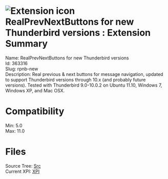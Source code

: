 # ![Extension icon](https://addons.thunderbird.net/user-media/addon_icons/363/363316-64.png?modified=1352491252) RealPrevNextButtons for new Thunderbird versions : Extension Summary

Name: RealPrevNextButtons for new Thunderbird versions  
Id: 363316  
Slug: rpnb-new  
Description: Real previous &amp; next buttons for message navigation, updated to support Thunderbird versions through 10.x (and probably future versions). Tested with Thunderbird 9.0-10.0.2 on Ubuntu 11.10, Windows 7, Windows XP, and Mac OSX.
  

# Compatibility
Min: 5.0  
Max: 11.0  

# Files

Source Tree: [Src](C:/Dev/Thunderbird/ThunderKdB/xall/xOther/363316-rpnb-new/src)  
Current XPI: [XPI](C:/Dev/Thunderbird/ThunderKdB/xall/xOther/363316-rpnb-new/xpi)  



